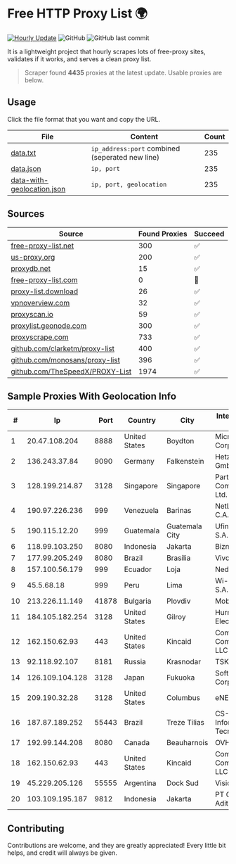 
# Free HTTP Proxy List 🌍

[![Hourly Update](https://github.com/mertguvencli/http-proxy-list/actions/workflows/main.yml/badge.svg?branch=main)](https://github.com/mertguvencli/http-proxy-list/actions/workflows/main.yml)
![GitHub](https://img.shields.io/github/license/mertguvencli/http-proxy-list)
![GitHub last commit](https://img.shields.io/github/last-commit/mertguvencli/http-proxy-list)

It is a lightweight project that hourly scrapes lots of free-proxy sites, validates if it works, and serves a clean proxy list.


> Scraper found **4435** proxies at the latest update. Usable proxies are below.

## Usage

Click the file format that you want and copy the URL.


|File|Content|Count|
|----|-------|-----|
|[data.txt](https://raw.githubusercontent.com/mertguvencli/http-proxy-list/main/proxy-list/data.txt)|`ip_address:port` combined (seperated new line)|235|
|[data.json](https://raw.githubusercontent.com/mertguvencli/http-proxy-list/main/proxy-list/data.json)|`ip, port`|235|
|[data-with-geolocation.json](https://raw.githubusercontent.com/mertguvencli/http-proxy-list/main/proxy-list/data-with-geolocation.json)|`ip, port, geolocation`|235|

## Sources

|Source|Found Proxies|Succeed|
|------|-------------|-------|
|[free-proxy-list.net](https://free-proxy-list.net)|300|✅|
|[us-proxy.org](https://www.us-proxy.org)|200|✅|
|[proxydb.net](http://proxydb.net)|15|✅|
|[free-proxy-list.com](https://free-proxy-list.com/?page=&port=&type%5B%5D=http&type%5B%5D=https&up_time=0&search=Search)|0|🚫|
|[proxy-list.download](https://www.proxy-list.download/HTTP)|26|✅|
|[vpnoverview.com](https://vpnoverview.com/privacy/anonymous-browsing/free-proxy-servers)|32|✅|
|[proxyscan.io](https://www.proxyscan.io)|59|✅|
|[proxylist.geonode.com](https://proxylist.geonode.com/api/proxy-list?limit=300&page=1&sort_by=lastChecked&sort_type=desc&protocols=http,https)|300|✅|
|[proxyscrape.com](https://api.proxyscrape.com/v2/?request=displayproxies&protocol=http&timeout=10000&country=all&ssl=all&anonymity=all)|733|✅|
|[github.com/clarketm/proxy-list](https://raw.githubusercontent.com/clarketm/proxy-list/master/proxy-list-raw.txt)|400|✅|
|[github.com/monosans/proxy-list](https://raw.githubusercontent.com/monosans/proxy-list/main/proxies/http.txt)|396|✅|
|[github.com/TheSpeedX/PROXY-List](https://raw.githubusercontent.com/TheSpeedX/PROXY-List/master/http.txt)|1974|✅|


## Sample Proxies With Geolocation Info

|#|Ip|Port|Country|City|Internet Service Provider|
|-|--|----|-------|----|-------------------------|
|1|20.47.108.204|8888|United States|Boydton|Microsoft Corporation|
|2|136.243.37.84|9090|Germany|Falkenstein|Hetzner Online GmbH|
|3|128.199.214.87|3128|Singapore|Singapore|Partner Communications Ltd.|
|4|190.97.226.236|999|Venezuela|Barinas|NetLink América C.A.|
|5|190.115.12.20|999|Guatemala|Guatemala City|Ufinet Panama S.A.|
|6|118.99.103.250|8080|Indonesia|Jakarta|Biznet Metronet|
|7|177.99.205.249|8080|Brazil|Brasília|Vivo|
|8|157.100.56.179|999|Ecuador|Loja|Nedetel S.A.|
|9|45.5.68.18|999|Peru|Lima|Wi-net Telecom S.A.C.|
|10|213.226.11.149|41878|Bulgaria|Plovdiv|Mobiltel EAD|
|11|184.105.182.254|3128|United States|Gilroy|Hurricane Electric LLC|
|12|162.150.62.93|443|United States|Kincaid|Comcast Cable Communications, LLC|
|13|92.118.92.107|8181|Russia|Krasnodar|TSK LLC|
|14|126.109.104.128|3128|Japan|Fukuoka|Softbank BB Corp.|
|15|209.190.32.28|3128|United States|Columbus|eNET Inc|
|16|187.87.189.252|55443|Brazil|Treze Tilias|CS-NET InformÔtica e Tecnologia Ltda.|
|17|192.99.144.208|8080|Canada|Beauharnois|OVH SAS|
|18|162.150.62.93|443|United States|Kincaid|Comcast Cable Communications, LLC|
|19|45.229.205.126|55555|Argentina|Dock Sud|Visio RED SRL|
|20|103.109.195.187|9812|Indonesia|Jakarta|PT Cyberindo Aditama|



## Contributing

Contributions are welcome, and they are greatly appreciated! Every
little bit helps, and credit will always be given.


